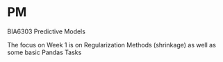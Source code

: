 # PM
BIA6303 Predictive Models

The focus on Week 1 is on Regularization Methods (shrinkage) as well as some basic Pandas Tasks
